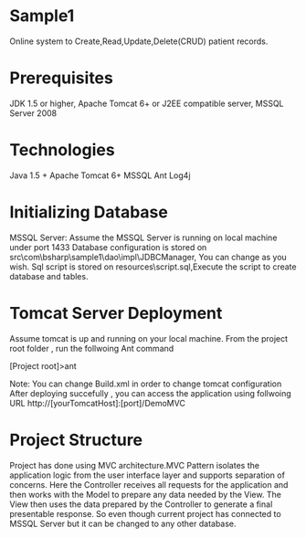 Sample1
=======
Online system to Create,Read,Update,Delete(CRUD) patient records.

Prerequisites
=============
JDK 1.5 or higher, Apache Tomcat 6+ or J2EE compatible server, MSSQL Server 2008

Technologies
============
Java 1.5 +
Apache Tomcat 6+
MSSQL
Ant
Log4j

Initializing Database
======================
MSSQL Server:
 Assume the MSSQL Server is running on local machine under port 1433
 Database configuration is stored on src\com\bsharp\sample1\dao\impl\JDBCManager, You can change as you wish.
 Sql script is stored on resources\script.sql,Execute the script to create database and tables.
 
Tomcat Server Deployment
========================
Assume tomcat is up and running on your local machine.
From the project root folder , run the follwoing Ant command                   

[Project root]>ant

Note: You can change Build.xml in order to change tomcat configuration
After deploying succefully , you can access the application using follwoing URL
http://[yourTomcatHost]:[port]/DemoMVC

Project Structure 
==================
Project has done using MVC architecture.MVC Pattern isolates the application logic from the user interface layer 
and supports separation of concerns. Here the Controller receives all requests for the application and then works 
with the Model to prepare any data needed by the View. The View then uses the data prepared by the Controller to 
generate a final presentable response.
So even though current project has connected to MSSQL Server but it can be changed to any other database.
